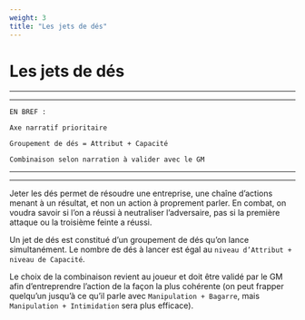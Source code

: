 ```yaml
---
weight: 3
title: "Les jets de dés"
---
```


# Les jets de dés

-----
-----

```
EN BREF :

Axe narratif prioritaire

Groupement de dés = Attribut + Capacité

Combinaison selon narration à valider avec le GM
```
-----
-----


Jeter les dés permet de résoudre une entreprise, une chaîne d’actions menant à un résultat, et non un action à proprement parler. En combat, on voudra savoir si l’on a réussi à neutraliser l’adversaire, pas si la première attaque ou la troisième feinte a réussi.

Un jet de dés est constitué d’un groupement de dés qu’on lance simultanément. Le nombre de dés à lancer est égal au `niveau d’Attribut + niveau de Capacité`.

Le choix de la combinaison revient au joueur et doit être validé par le GM afin d’entreprendre l’action de la façon la plus cohérente (on peut frapper quelqu’un jusqu’à ce qu’il parle avec `Manipulation + Bagarre`, mais `Manipulation + Intimidation` sera plus efficace).